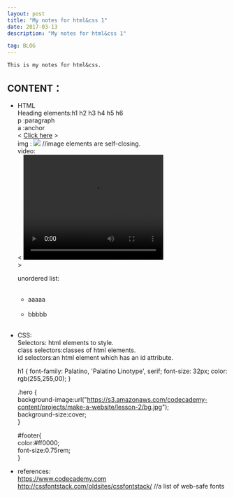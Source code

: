 ```yaml
---
layout: post
title: "My notes for html&css 1"
date: 2017-03-13 
description: "My notes for html&css 1"  

tag: BLOG 
---   
```

    This is my notes for html&css.

## CONTENT：
+   HTML     
    Heading elements:h1 h2 h3 h4 h5 h6    
    p :paragraph    
    a :anchor     
        <  <a href="www.guihongwan.com">Click here</a>    >  
    img : <img src = “https://s3.amazonaws.com/codecademy-content/projects/make-a-website/lesson-1/bikes1.jpg”/>  //image elements are self-closing.    
    video:     
        <  <video width="320" height="240" controls>     
           <source src="https://s3.amazonaws.com/codecademy-content/projects/make-a-website/lesson-1/olli.mp4" type="video/mp4"/>      
           </video>  
        >

    unordered list:    
        <ul>    
            <li>aaaaa</li>    
            <li>bbbbb</li>    
        </ul>   

    <div class=“main”></div>   


+   CSS:      
    Selectors: html elements to style.   
    class selectors:classes of html elements.    
    id selectors:an html element which has an id attribute.    
     
    <link rel="stylesheet" type="text/css" href="main.css"/>   
    h1 {   
        font-family: Palatino, 'Palatino Linotype', serif;   
        font-size: 32px;   
        color: rgb(255,255,00);   
    }   

    .hero {    
        background-image:url("https://s3.amazonaws.com/codecademy-content/projects/make-a-website/lesson-2/bg.jpg");    
        background-size:cover;    
    }  

    #footer{   
    color:#ff0000;   
    font-size:0.75rem;   
    }   
      
+   references:  
    https://www.codecademy.com   
    http://cssfontstack.com/oldsites/cssfontstack/  //a list of web-safe fonts  




